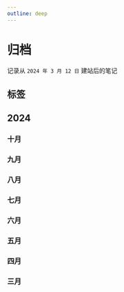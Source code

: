 ```yaml
---
outline: deep
---
```


<script lang="ts" setup>
import MarkPage from '../.vitepress/theme/views/markPage.vue'
import TagGroupPage from '../.vitepress/theme/components/tagGroup.vue'
import { type TagGroup, type TagItem, type Link, createTag } from '../.vitepress/utils/createTag'
import { markDate, markData } from '../.vitepress/constant/2024-mark-link.ts'

/* 三月数据 */
const marDate: number[] = markDate.MAR 
const marLink: Link[] = markData.MAR
/* 四月数据 */
const apriDate:number[] = markDate.APRI
const apriLink: Link[] = markData.APRI
/* 五月数据 */
const mayDate:number[] = markDate.MAY
const mayLink:Link[] = markData.MAY
/* 六月数据 */
const junDate:number[] = markDate.JUN
const junLink:Link[] = markData.JUN
/* 七月数据 */
const julyDate: number[] = markDate.JUL
const julyLink: Link[] = markData.JUL
/* 八月数据 */
const augDate: number[] = markDate.AUG
const augLink: Link[] = markData.AUG
/* 九月数据 */
const septDate: number[] = markDate.SEPT
const septLink: Link[] = markData.SEPT
/* 十月数据 */
const octDate: number[] = markDate.OCT
const octLink: Link[] = markData.OCT

// 标签组
const tagGroups: TagGroup[] = createTag()
// 一维标签组, 将所有类型的标签组压平
let tagsMap: TagItem[] = []
tagGroups.map(group => {
  group.items.map(item => tagsMap.push(item))
})
</script>

# 归档

记录从 `2024 年 3 月 12 日` 建站后的笔记

## 标签

<TagGroupPage :tagGroups="tagGroups" />

## 2024

### 十月

<MarkPage :monthLink="octLink" :markedDate="octDate" :tagsMap="tagsMap" :year="2024" :month="10" :length="31" />

### 九月

<MarkPage :monthLink="septLink" :markedDate="septDate" :tagsMap="tagsMap" :year="2024" :month="9" :length="30" />

### 八月

<MarkPage :monthLink="augLink" :markedDate="augDate" :tagsMap="tagsMap" :year="2024" :month="8" :length="31" />

### 七月

<MarkPage :monthLink="julyLink" :markedDate="julyDate" :tagsMap="tagsMap" :year="2024" :month="7" :length="31" />

### 六月

<MarkPage :monthLink="junLink" :markedDate="junDate" :tagsMap="tagsMap" :year="2024" :month="6" :length="30" />

### 五月

<MarkPage :monthLink="mayLink" :markedDate="mayDate" :tagsMap="tagsMap" :year="2024" :month="5" :length="31" />

### 四月

<MarkPage :monthLink="apriLink" :markedDate="apriDate" :tagsMap="tagsMap" :year="2024" :month="4" :length="30" />

### 三月

<MarkPage :monthLink="marLink" :markedDate="marDate" :tagsMap="tagsMap" :year="2024" :month="3" :length="31" />

